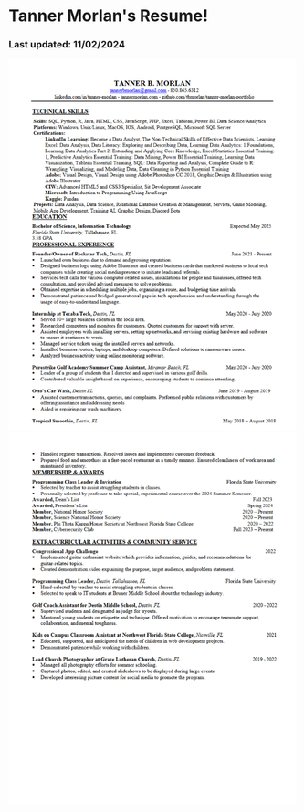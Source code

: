 # Tanner Morlan's Resume!

### Last updated: 11/02/2024

![Resume Image 1](../img/TannerMorlanResume1.png "Resume Image 1")
![Resume Image 2](../img/TannerMorlanResume2.png "Resume Image 2")